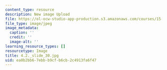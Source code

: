 ```yaml
---
content_type: resource
description: New image Upload
file: https://ol-ocw-studio-app-production.s3.amazonaws.com/courses/15-s21-nuts-and-bolts-of-business-plans-january-iap-2014/ea8b2bb67ebbb9cfb6cb2c4913fa6f47_4.2._slide_30.jpg
file_type: image/jpeg
image_metadata:
  caption: ''
  credit: ''
  image-alt: ''
learning_resource_types: []
resourcetype: Image
title: 4.2._slide_30.jpg
uid: ea8b2bb6-7ebb-b9cf-b6cb-2c4913fa6f47
---
```

